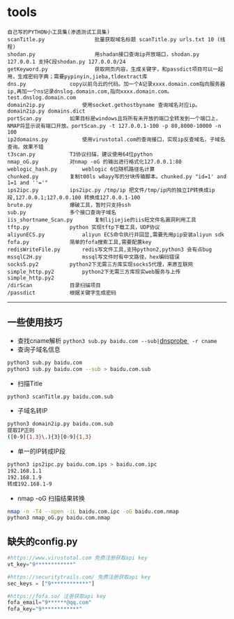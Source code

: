 # tools
	自己写的PYTHON小工具集(渗透测试工具集)
	scanTitle.py                批量获取域名标题 scanTitle.py urls.txt 10 (线程)
	shodan.py                   用shadan接口查询ip开放端口，shodan.py 127.0.0.1 支持C段shodan.py 127.0.0.0/24	
	getKeyword.py               获取网页内容，生成关键字，和passdict项目可以一起用，生成密码字典；需要pypinyin,jieba,tldextract库
	dns.py			    copy以前乌云的代码。加一个A记录xxxx.domain.com指向服务器ip,再加一个ns记录dnslog.domain.com,指向xxxx.domain.com。test.dnslog.domain.com
	domain2ip.py		    使用socket.gethostbyname 查询域名对应ip。domain2ip.py domains.dict
	portScan.py		    如果目标是windows且将所有未开放的端口全转发到一个端口上，NMAP将显示说有端口开放。portScan.py -t 127.0.0.1-100 -p 80,8000-10000 -n 100 
	ip2domains.py		    使用virustotal.com的查询接口，实现ip反查域名，子域名查询。效果不错
	t3scan.py		    T3协议扫描，建议使用64位python
	nmap_oG.py		    对nmap -oG 的输出进行格式化127.0.0.1:80
	weblogic_hash.py	    weblogic 6位随机路径名计算
	chunked.py		    复制t00ls w8ayy写的分块传输脚本。chunked.py "id=1' and 1=1 and ''='"
	ips2ipc.py		    ips2ipc.py /tmp/ip 把文件/tmp/ip内的独立IP转换成ip段,127.0.0.1;127.0.0.100 转换成127.0.0.1-100
	brute.py 		    爆破工具，暂时只支持ssh
	sub.py 			    多个接口查询子域名
	iis_shortname_Scan.py 	    复制lijiejie的iis短文件名漏洞利用工具
	tftp.py 		    python 实现tftp下载工具，UDP协议
 	aliyunECS.py 		    aliyun ECS命令执行并回显,需要先用pip安装aliyun sdk
	fofa.py 		    简单的fofa搜索工具,需要配置key
	redisWriteFile.py 	    redis写文件工具,支持python2,python3 会有点bug
	mssqlC2H.py 		    mssql写文件时有中文路径，hex编码错误
	socks5.py2 		    python2下无需三方库实现socks5代理，来原互联网
	simple_http.py2 	    python2下无需三方库现实web服务与上传simple_http.py2	
	/dirScan		    目录扫描项目
	/passdict 		    根据关键字生成密码

---
## 一些使用技巧
* 查找cname解析
`python3 sub.py baidu.com --sub|`[dnsprobe ](https://github.com/projectdiscovery/dnsprobe)` -r cname`
* 查询子域名信息
```bash
python3 sub.py baidu.com
python3 sub.py baidu.com --sub > baidu.com.sub
```
* 扫描Title
```bash
python3 scanTitle.py baidu.com.sub
```
* 子域名转IP
```bash
python3 domain2ip.py baidu.com.sub
提取IP正则
([0-9]{1,3}\.){3}[0-9]{1,3}
```
* 单一的IP转成IP段
```bash
python3 ips2ipc.py baidu.com.ips > baidu.com.ipc
192.168.1.1
192.168.1.9
转成192.168.1-9
```
* nmap -oG 扫描结果转换
```bash
nmap -n -T4 --open -iL baidu.com.ipc -oG baidu.com.nmap
python3 nmap_oG.py baidu.com.nmap
```

## 缺失的config.py
```python
#https://www.virustotal.com 免费注册获取api key
vt_key="9************"

#https://securitytrails.com/ 免费注册获取api key
sec_keys = ["9************"]

#https://fofa.so/ 注册获取api key
fofa_email="9******@qq.com"
fofa_key="9************"
```
